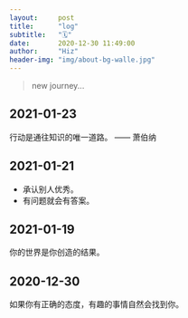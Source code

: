 ```yaml
---
layout:     post
title:      "log"
subtitle:   "🗓"
date:       2020-12-30 11:49:00
author:     "Hiz"
header-img: "img/about-bg-walle.jpg"
---
```


> new journey...

## 2021-01-23
行动是通往知识的唯一道路。 —— 萧伯纳

## 2021-01-21
* 承认别人优秀。
* 有问题就会有答案。

## 2021-01-19
你的世界是你创造的结果。

## 2020-12-30
如果你有正确的态度，有趣的事情自然会找到你。